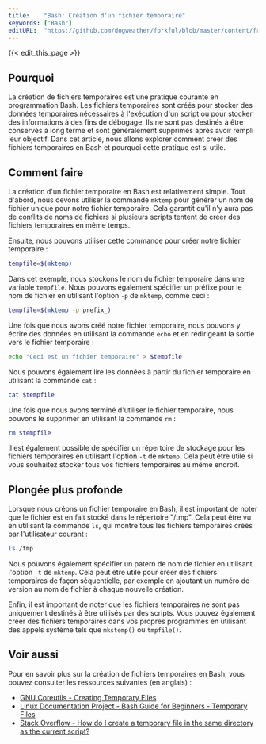 ```yaml
---
title:    "Bash: Création d'un fichier temporaire"
keywords: ["Bash"]
editURL:  "https://github.com/dogweather/forkful/blob/master/content/fr/bash/creating-a-temporary-file.md"
---
```


{{< edit_this_page >}}

## Pourquoi

La création de fichiers temporaires est une pratique courante en programmation Bash. Les fichiers temporaires sont créés pour stocker des données temporaires nécessaires à l'exécution d'un script ou pour stocker des informations à des fins de débogage. Ils ne sont pas destinés à être conservés à long terme et sont généralement supprimés après avoir rempli leur objectif. Dans cet article, nous allons explorer comment créer des fichiers temporaires en Bash et pourquoi cette pratique est si utile.

## Comment faire

La création d'un fichier temporaire en Bash est relativement simple. Tout d'abord, nous devons utiliser la commande `mktemp` pour générer un nom de fichier unique pour notre fichier temporaire. Cela garantit qu'il n'y aura pas de conflits de noms de fichiers si plusieurs scripts tentent de créer des fichiers temporaires en même temps.

Ensuite, nous pouvons utiliser cette commande pour créer notre fichier temporaire :

```Bash
tempfile=$(mktemp)
```
Dans cet exemple, nous stockons le nom du fichier temporaire dans une variable `tempfile`. Nous pouvons également spécifier un préfixe pour le nom de fichier en utilisant l'option `-p` de `mktemp`, comme ceci :

```Bash
tempfile=$(mktemp -p prefix_)
```

Une fois que nous avons créé notre fichier temporaire, nous pouvons y écrire des données en utilisant la commande `echo` et en redirigeant la sortie vers le fichier temporaire :

```Bash
echo "Ceci est un fichier temporaire" > $tempfile
```

Nous pouvons également lire les données à partir du fichier temporaire en utilisant la commande `cat` :

```Bash
cat $tempfile
```

Une fois que nous avons terminé d'utiliser le fichier temporaire, nous pouvons le supprimer en utilisant la commande `rm` :

```Bash
rm $tempfile
```

Il est également possible de spécifier un répertoire de stockage pour les fichiers temporaires en utilisant l'option `-t` de `mktemp`. Cela peut être utile si vous souhaitez stocker tous vos fichiers temporaires au même endroit.

## Plongée plus profonde

Lorsque nous créons un fichier temporaire en Bash, il est important de noter que le fichier est en fait stocké dans le répertoire "/tmp". Cela peut être vu en utilisant la commande `ls`, qui montre tous les fichiers temporaires créés par l'utilisateur courant :

```Bash
ls /tmp
```

Nous pouvons également spécifier un patern de nom de fichier en utilisant l'option `-t` de `mktemp`. Cela peut être utile pour créer des fichiers temporaires de façon séquentielle, par exemple en ajoutant un numéro de version au nom de fichier à chaque nouvelle création.

Enfin, il est important de noter que les fichiers temporaires ne sont pas uniquement destinés à être utilisés par des scripts. Vous pouvez également créer des fichiers temporaires dans vos propres programmes en utilisant des appels système tels que `mkstemp()` ou `tmpfile()`.

## Voir aussi

Pour en savoir plus sur la création de fichiers temporaires en Bash, vous pouvez consulter les ressources suivantes (en anglais) :

- [GNU Coreutils - Creating Temporary Files](https://www.gnu.org/software/coreutils/manual/html_node/Creating-Temporary-Files.html)
- [Linux Documentation Project - Bash Guide for Beginners - Temporary Files](http://tldp.org/LDP/Bash-Beginners-Guide/html/sect_07_01.html)
- [Stack Overflow - How do I create a temporary file in the same directory as the current script?](https://stackoverflow.com/questions/5344687/how-do-i-create-a-temp-file-in-same-directory-as-the-running-script/5344741#5344741)